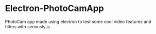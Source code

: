 # Electron-PhotoCamApp
PhotoCam app made using electron to test some cool video features and filters with seriously.js
